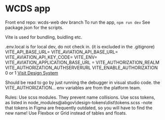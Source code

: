# WCDS app

Front end
repo: wcds-web dev branch
To run the app, `npm run dev`
See package.json for the scripts.

Vite is used for bundling, buidling etc.

.env.local is for local dev, do not check in. (it is excluded in the .gitignore)
VITE_API_BASE_URL=<url to wcds-web-functions api>
VITE_AVIATION_API_BASE_URL=<url to aviation api>
VITE_AVIATION_API_KEY_CODE=<aviation token>
VITE_ENV=<dev or stage or uat or prod>
VITE_AVIATION_APPLICATION_BASE_URL = <URL to aviation application>
VITE_AUTHORIZATION_REALM
VITE_AUTHORIZATION_AUTHSERVERURL
VITE_ENABLE_AUTHORIZATION 0 or 1
[Visit Design System](https://ui-components.alberta.ca)

Should be read to go by just running the debugger in visual studio code.
the VITE_AUTHORIZATION... env variables are from the platform team.

Rules:
Use scss modules. They prevent name collisions.
Use scss tokens, as listed in node_modules\@abgov\design-tokens\dist\tokens.scss
-note that tokens in Figma are frequently outdated, so you will have to find the new name!
Use Flexbox or Grid instead of tables and floats.
